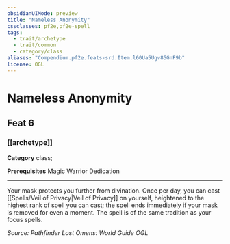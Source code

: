 ```yaml
---
obsidianUIMode: preview
title: "Nameless Anonymity"
cssclasses: pf2e,pf2e-spell
tags:
  - trait/archetype
  - trait/common
  - category/class
aliases: "Compendium.pf2e.feats-srd.Item.l60Ua5Ugv85GnF9b"
license: OGL
---
```

# Nameless Anonymity
## Feat 6
### [[archetype]]

**Category** class; 



**Prerequisites** Magic Warrior Dedication
* * *
Your mask protects you further from divination. Once per day, you can cast [[Spells/Veil of Privacy|Veil of Privacy]] on yourself, heightened to the highest rank of spell you can cast; the spell ends immediately if your mask is removed for even a moment. The spell is of the same tradition as your focus spells.

*Source: Pathfinder Lost Omens: World Guide*
*OGL*